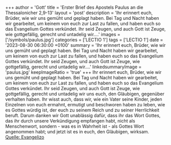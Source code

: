 +++
author = 'Gott'
title = 'Erster Brief des Apostels Paulus an die Thessalonicher 2,9-13'
layout = 'post'
description = 'Ihr erinnert euch, Brüder, wie wir uns gemüht und geplagt haben. Bei Tag und Nacht haben wir gearbeitet, um keinem von euch zur Last zu fallen, und haben euch so das Evangelium Gottes verkündet. Ihr seid Zeugen, und auch Gott ist Zeuge, wie gottgefällig, gerecht und untadelig wir....'
images = ['/symbols/paulus.jpg']
categories = ['LECTIO 1']
tags = ['LECTIO 1']
date = '2023-08-30 06:30:00 +0100'
summary = 'Ihr erinnert euch, Brüder, wie wir uns gemüht und geplagt haben. Bei Tag und Nacht haben wir gearbeitet, um keinem von euch zur Last zu fallen, und haben euch so das Evangelium Gottes verkündet. Ihr seid Zeugen, und auch Gott ist Zeuge, wie gottgefällig, gerecht und untadelig wir....'
linkedsummaryImage = 'paulus.jpg'
keepImageRatio = 'true'
+++
Ihr erinnert euch, Brüder, wie wir uns gemüht und geplagt haben. Bei Tag und Nacht haben wir gearbeitet, um keinem von euch zur Last zu fallen, und haben euch so das Evangelium Gottes verkündet.
Ihr seid Zeugen, und auch Gott ist Zeuge, wie gottgefällig, gerecht und untadelig wir uns euch, den Gläubigen, gegenüber verhalten haben.<!--more-->
Ihr wisst auch, dass wir, wie ein Vater seine Kinder, jeden Einzelnen von euch
ermahnt, ermutigt und beschworen haben zu leben, wie es Gottes würdig ist, der euch zu seinem Reich und zu seiner Herrlichkeit beruft.
Darum danken wir Gott unablässig dafür, dass ihr das Wort Gottes, das ihr durch unsere Verkündigung empfangen habt, nicht als Menschenwort, sondern - was es in Wahrheit ist - als Gottes Wort angenommen habt; und jetzt ist es in euch, den Gläubigen, wirksam.<br> [Quelle: Evangelizo](https://evangeliumtagfuertag.org/DE/gospel)